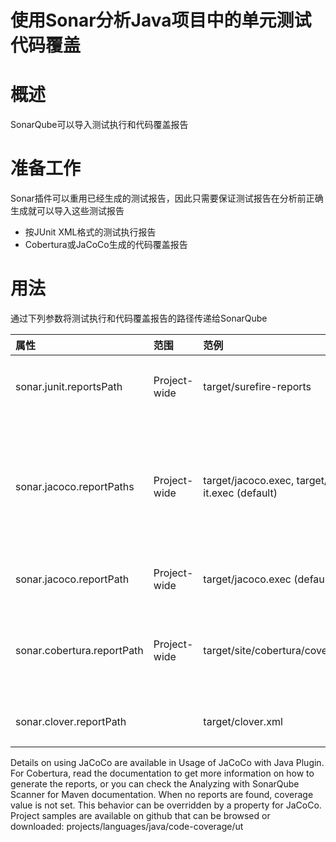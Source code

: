 使用Sonar分析Java项目中的单元测试代码覆盖
======================================

# 概述
SonarQube可以导入测试执行和代码覆盖报告

# 准备工作
Sonar插件可以重用已经生成的测试报告，因此只需要保证测试报告在分析前正确生成就可以导入这些测试报告
- 按JUnit XML格式的测试执行报告
- Cobertura或JaCoCo生成的代码覆盖报告

# 用法

通过下列参数将测试执行和代码覆盖报告的路径传递给SonarQube

|属性|范围|范例|说明|
|:---|:--|:---|:---|
|sonar.junit.reportsPath|Project-wide|target/surefire-reports|导入测试执行报告(Surefire XML格式)，设置该属性为包含所有XML报告的文件路径|
|sonar.jacoco.reportPaths|Project-wide|target/jacoco.exec, target/jacoco-it.exec (default)|SonarQube 6.2以上版本支持，导入JaCoCo代码覆盖报告，设置该属性为JaCoCo .exec报告路径，合并多份报告(SonarQube版本低于6.2，请使用sonar.jacoco.reportPath属性)|
|sonar.jacoco.reportPath|Project-wide|target/jacoco.exec (default)|导入JaCoCo代码覆盖报告，设置该属性为JaCoCo .exec报告路径|
|sonar.cobertura.reportPath|Project-wide|target/site/cobertura/coverage.xml|导入Cobertura代码覆盖报告，设置该属性为Cobertura .xml报告路径，**注意：Cobertura插件与高于6.0的SonarQube版本不兼容**|
|sonar.clover.reportPath||target/clover.xml|导入Clover代码覆盖报告，设置该属性为Clover .xml报告路径|

Details on using JaCoCo are available in Usage of JaCoCo with Java Plugin. 
For Cobertura, read the documentation to get more information on how to generate the reports, or you can check the Analyzing with SonarQube Scanner for Maven documentation.
When no reports are found, coverage value is not set. This behavior can be overridden by a property for JaCoCo.
Project samples are available on github that can be browsed or downloaded: projects/languages/java/code-coverage/ut
